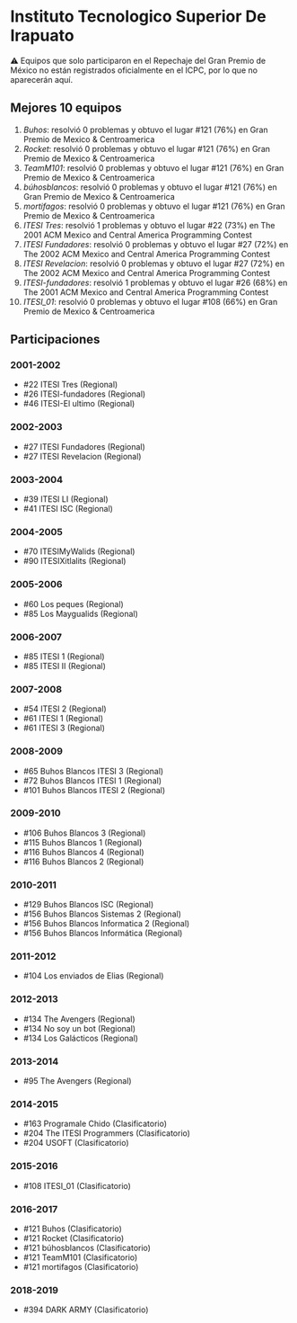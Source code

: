 # Instituto Tecnologico Superior De Irapuato

:warning: Equipos que solo participaron en el Repechaje del Gran Premio de México no están registrados oficialmente en el ICPC, por lo que no aparecerán aquí.

## Mejores 10 equipos

1. _Buhos_: resolvió 0 problemas y obtuvo el lugar #121 (76%) en Gran Premio de Mexico & Centroamerica
1. _Rocket_: resolvió 0 problemas y obtuvo el lugar #121 (76%) en Gran Premio de Mexico & Centroamerica
1. _TeamM101_: resolvió 0 problemas y obtuvo el lugar #121 (76%) en Gran Premio de Mexico & Centroamerica
1. _búhosblancos_: resolvió 0 problemas y obtuvo el lugar #121 (76%) en Gran Premio de Mexico & Centroamerica
1. _mortifagos_: resolvió 0 problemas y obtuvo el lugar #121 (76%) en Gran Premio de Mexico & Centroamerica
1. _ITESI Tres_: resolvió 1 problemas y obtuvo el lugar #22 (73%) en The 2001 ACM Mexico and Central America Programming Contest
1. _ITESI Fundadores_: resolvió 0 problemas y obtuvo el lugar #27 (72%) en The 2002 ACM Mexico and Central America Programming Contest
1. _ITESI Revelacion_: resolvió 0 problemas y obtuvo el lugar #27 (72%) en The 2002 ACM Mexico and Central America Programming Contest
1. _ITESI-fundadores_: resolvió 1 problemas y obtuvo el lugar #26 (68%) en The 2001 ACM Mexico and Central America Programming Contest
1. _ITESI_01_: resolvió 0 problemas y obtuvo el lugar #108 (66%) en Gran Premio de Mexico & Centroamerica

## Participaciones

### 2001-2002

- #22 ITESI Tres (Regional)
- #26 ITESI-fundadores (Regional)
- #46 ITESI-El ultimo (Regional)

### 2002-2003

- #27 ITESI Fundadores (Regional)
- #27 ITESI Revelacion (Regional)

### 2003-2004

- #39 ITESI LI (Regional)
- #41 ITESI ISC (Regional)

### 2004-2005

- #70 ITESIMyWalids (Regional)
- #90 ITESIXitlalits (Regional)

### 2005-2006

- #60 Los peques (Regional)
- #85 Los Maygualids (Regional)

### 2006-2007

- #85 ITESI 1 (Regional)
- #85 ITESI II (Regional)

### 2007-2008

- #54 ITESI 2 (Regional)
- #61 ITESI 1 (Regional)
- #61 ITESI 3 (Regional)

### 2008-2009

- #65 Buhos Blancos ITESI 3 (Regional)
- #72 Buhos Blancos ITESI 1 (Regional)
- #101 Buhos Blancos ITESI 2 (Regional)

### 2009-2010

- #106 Buhos Blancos 3 (Regional)
- #115 Buhos Blancos 1 (Regional)
- #116 Buhos Blancos 4 (Regional)
- #116 Buhos Blancos 2 (Regional)

### 2010-2011

- #129 Buhos Blancos ISC (Regional)
- #156 Buhos Blancos Sistemas 2 (Regional)
- #156 Buhos Blancos Informatica 2 (Regional)
- #156 Buhos Blancos Informática (Regional)

### 2011-2012

- #104 Los enviados de Elias (Regional)

### 2012-2013

- #134 The Avengers (Regional)
- #134 No soy un bot (Regional)
- #134 Los Galácticos (Regional)

### 2013-2014

- #95 The Avengers (Regional)

### 2014-2015

- #163 Programale Chido (Clasificatorio)
- #204 The ITESI Programmers (Clasificatorio)
- #204 USOFT (Clasificatorio)

### 2015-2016

- #108 ITESI_01 (Clasificatorio)

### 2016-2017

- #121 Buhos (Clasificatorio)
- #121 Rocket (Clasificatorio)
- #121 búhosblancos (Clasificatorio)
- #121 TeamM101 (Clasificatorio)
- #121 mortifagos (Clasificatorio)

### 2018-2019

- #394 DARK ARMY (Clasificatorio)



